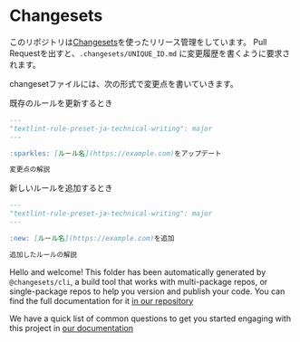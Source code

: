 # Changesets

このリポジトリは[Changesets](https://github.com/atlassian/changesets)を使ったリリース管理をしています。
Pull Requestを出すと、`.changesets/UNIQUE_ID.md` に変更履歴を書くように要求されます。

changesetファイルには、次の形式で変更点を書いていきます。

既存のルールを更新するとき

```markdown
---
"textlint-rule-preset-ja-technical-writing": major
---

:sparkles: [ルール名](https://example.com)をアップデート

変更点の解説

```

新しいルールを追加するとき

```markdown
---
"textlint-rule-preset-ja-technical-writing": major
---

:new: [ルール名](https://example.com)を追加

追加したルールの解説

```

Hello and welcome! This folder has been automatically generated by `@changesets/cli`, a build tool that works
with multi-package repos, or single-package repos to help you version and publish your code. You can
find the full documentation for it [in our repository](https://github.com/changesets/changesets)

We have a quick list of common questions to get you started engaging with this project in
[our documentation](https://github.com/changesets/changesets/blob/main/docs/common-questions.md)


